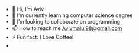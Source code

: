 - 👋 Hi, I’m Aviv 
- 🌱 I’m currently learning computer science degree
- 💞️ I’m looking to collaborate on programming
- 📫 How to reach me Avivmalul98@gmail.com
- ⚡ Fun fact: I Love Coffee!
-
  
